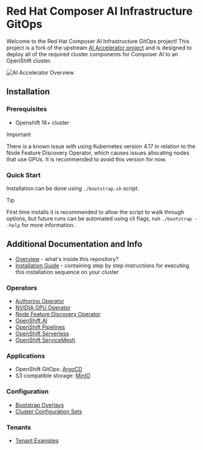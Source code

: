 # Red Hat Composer AI Infrastructure GitOps

Welcome to the Red Hat Composer AI Infrastructure GitOps project\! This project is a fork of the upstream [AI Accelerator project](https://github.com/redhat-ai-services/ai-accelerator) and is designed to deploy all of the required cluster components for Composer AI to an OpenShift cluster.

![AI Accelerator Overview](documentation/diagrams/AI_Accelerator.drawio.png)

## Installation

### Prerequisites

- Openshift 16+ cluster

> [!IMPORTANT]  
> There is a known issue with using Kubernetes version 4.17 in relation to the Node Feature Discovery Operator, which causes issues allocating nodes that use GPUs. It is recommended to avoid this version for now.

### Quick Start

Installation can be done using `./bootstrap.sh` script.

> [!TIP]  
> First time installs it is recommended to allow the script to walk through options, but future runs can be automated using cli flags, run `./bootstrap --help` for more information.

## Additional Documentation and Info

* [Overview](documentation/overview.md) - what's inside this repository?
* [Installation Guide](documentation/installation.md) - containing step by step instructions for executing this installation sequence on your cluster

### Operators

* [Authorino Operator](components/operators/authorino-operator/)
* [NVIDIA GPU Operator](components/operators/gpu-operator-certified/)
* [Node Feature Discovery Operator](components/operators/nfd/)
* [OpenShift AI](components/operators/openshift-ai/)
* [OpenShift Pipelines](components/operators/openshift-pipelines/)
* [OpenShift Serverless](components/operators/openshift-serverless/)
* [OpenShift ServiceMesh](components/operators/openshift-servicemesh/)

### Applications

* OpenShift GitOps: [ArgoCD](components/argocd/)
* S3 compatible storage: [MinIO](components/apps/minio)

### Configuration

* [Bootstrap Overlays](bootstrap/overlays/)
* [Cluster Configuration Sets](clusters/overlays/)

### Tenants

* [Tenant Examples](tenants/)
